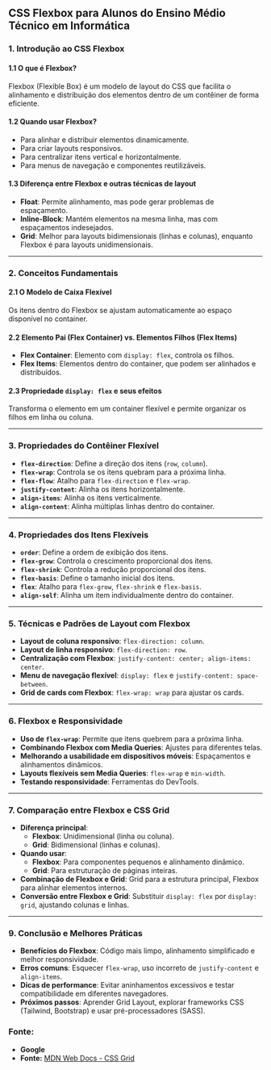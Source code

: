 ## CSS Flexbox para Alunos do Ensino Médio Técnico em Informática

### 1. Introdução ao CSS Flexbox

#### 1.1 O que é Flexbox?
Flexbox (Flexible Box) é um modelo de layout do CSS que facilita o alinhamento e distribuição dos elementos dentro de um contêiner de forma eficiente.

#### 1.2 Quando usar Flexbox?
- Para alinhar e distribuir elementos dinamicamente.
- Para criar layouts responsivos.
- Para centralizar itens vertical e horizontalmente.
- Para menus de navegação e componentes reutilizáveis.

#### 1.3 Diferença entre Flexbox e outras técnicas de layout
- **Float**: Permite alinhamento, mas pode gerar problemas de espaçamento.
- **Inline-Block**: Mantém elementos na mesma linha, mas com espaçamentos indesejados.
- **Grid**: Melhor para layouts bidimensionais (linhas e colunas), enquanto Flexbox é para layouts unidimensionais.

---

### 2. Conceitos Fundamentais

#### 2.1 O Modelo de Caixa Flexível
Os itens dentro do Flexbox se ajustam automaticamente ao espaço disponível no container.

#### 2.2 Elemento Pai (Flex Container) vs. Elementos Filhos (Flex Items)
- **Flex Container**: Elemento com `display: flex`, controla os filhos.
- **Flex Items**: Elementos dentro do container, que podem ser alinhados e distribuídos.

#### 2.3 Propriedade `display: flex` e seus efeitos
Transforma o elemento em um container flexível e permite organizar os filhos em linha ou coluna.

---

### 3. Propriedades do Contêiner Flexível

- **`flex-direction`**: Define a direção dos itens (`row`, `column`).
- **`flex-wrap`**: Controla se os itens quebram para a próxima linha.
- **`flex-flow`**: Atalho para `flex-direction` e `flex-wrap`.
- **`justify-content`**: Alinha os itens horizontalmente.
- **`align-items`**: Alinha os itens verticalmente.
- **`align-content`**: Alinha múltiplas linhas dentro do container.

---

### 4. Propriedades dos Itens Flexíveis

- **`order`**: Define a ordem de exibição dos itens.
- **`flex-grow`**: Controla o crescimento proporcional dos itens.
- **`flex-shrink`**: Controla a redução proporcional dos itens.
- **`flex-basis`**: Define o tamanho inicial dos itens.
- **`flex`**: Atalho para `flex-grow`, `flex-shrink` e `flex-basis`.
- **`align-self`**: Alinha um item individualmente dentro do container.

---

### 5. Técnicas e Padrões de Layout com Flexbox

- **Layout de coluna responsivo**: `flex-direction: column`.
- **Layout de linha responsivo**: `flex-direction: row`.
- **Centralização com Flexbox**: `justify-content: center; align-items: center`.
- **Menu de navegação flexível**: `display: flex` e `justify-content: space-between`.
- **Grid de cards com Flexbox**: `flex-wrap: wrap` para ajustar os cards.

---

### 6. Flexbox e Responsividade

- **Uso de `flex-wrap`**: Permite que itens quebrem para a próxima linha.
- **Combinando Flexbox com Media Queries**: Ajustes para diferentes telas.
- **Melhorando a usabilidade em dispositivos móveis**: Espaçamentos e alinhamentos dinâmicos.
- **Layouts flexíveis sem Media Queries**: `flex-wrap` e `min-width`.
- **Testando responsividade**: Ferramentas do DevTools.

---

### 7. Comparação entre Flexbox e CSS Grid

- **Diferença principal**: 
  - **Flexbox**: Unidimensional (linha ou coluna).
  - **Grid**: Bidimensional (linhas e colunas).
- **Quando usar**: 
  - **Flexbox**: Para componentes pequenos e alinhamento dinâmico.
  - **Grid**: Para estruturação de páginas inteiras.
- **Combinação de Flexbox e Grid**: Grid para a estrutura principal, Flexbox para alinhar elementos internos.
- **Conversão entre Flexbox e Grid**: Substituir `display: flex` por `display: grid`, ajustando colunas e linhas.

---

### 9. Conclusão e Melhores Práticas

- **Benefícios do Flexbox**: Código mais limpo, alinhamento simplificado e melhor responsividade.
- **Erros comuns**: Esquecer `flex-wrap`, uso incorreto de `justify-content` e `align-items`.
- **Dicas de performance**: Evitar aninhamentos excessivos e testar compatibilidade em diferentes navegadores.
- **Próximos passos**: Aprender Grid Layout, explorar frameworks CSS (Tailwind, Bootstrap) e usar pré-processadores (SASS).



### Fonte:
- **Google**
- **Fonte:** [MDN Web Docs - CSS Grid](https://developer.mozilla.org/pt-BR/docs/Web/CSS/CSS_Grid_Layout)
